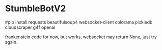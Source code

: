 # StumbleBotV2
#pip install requests beautifulsoup4 websocket-client colorama pickledb cloudscraper g4f openai

frankenstein code for now, but works, websocket may return None, just try again.
